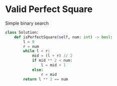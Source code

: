 # Valid Perfect Square
Simple binary search
```python
class Solution:
    def isPerfectSquare(self, num: int) -> bool:
        l = 0
        r = num
        while l < r:
            mid = (l + r) // 2
            if mid ** 2 < num:
                l = mid + 1
            else:
                r = mid
        return l ** 2 == num
```
